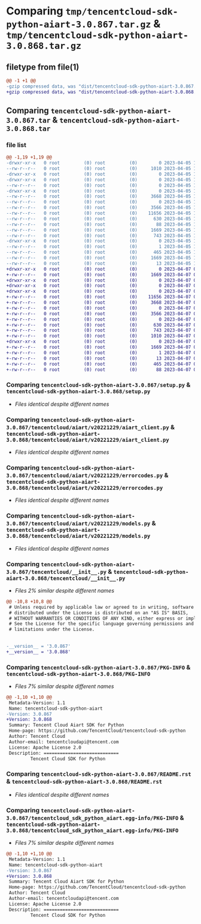 # Comparing `tmp/tencentcloud-sdk-python-aiart-3.0.867.tar.gz` & `tmp/tencentcloud-sdk-python-aiart-3.0.868.tar.gz`

## filetype from file(1)

```diff
@@ -1 +1 @@
-gzip compressed data, was "dist/tencentcloud-sdk-python-aiart-3.0.867.tar", last modified: Wed Apr  5 16:16:48 2023, max compression
+gzip compressed data, was "dist/tencentcloud-sdk-python-aiart-3.0.868.tar", last modified: Fri Apr  7 00:14:26 2023, max compression
```

## Comparing `tencentcloud-sdk-python-aiart-3.0.867.tar` & `tencentcloud-sdk-python-aiart-3.0.868.tar`

### file list

```diff
@@ -1,19 +1,19 @@
-drwxr-xr-x   0 root         (0) root         (0)        0 2023-04-05 16:16:48.000000 tencentcloud-sdk-python-aiart-3.0.867/
--rw-r--r--   0 root         (0) root         (0)     1010 2023-04-05 16:16:48.000000 tencentcloud-sdk-python-aiart-3.0.867/setup.py
-drwxr-xr-x   0 root         (0) root         (0)        0 2023-04-05 16:16:48.000000 tencentcloud-sdk-python-aiart-3.0.867/tencentcloud/
-drwxr-xr-x   0 root         (0) root         (0)        0 2023-04-05 16:16:48.000000 tencentcloud-sdk-python-aiart-3.0.867/tencentcloud/aiart/
--rw-r--r--   0 root         (0) root         (0)        0 2023-04-05 16:16:48.000000 tencentcloud-sdk-python-aiart-3.0.867/tencentcloud/aiart/__init__.py
-drwxr-xr-x   0 root         (0) root         (0)        0 2023-04-05 16:16:48.000000 tencentcloud-sdk-python-aiart-3.0.867/tencentcloud/aiart/v20221229/
--rw-r--r--   0 root         (0) root         (0)     3668 2023-04-05 16:16:48.000000 tencentcloud-sdk-python-aiart-3.0.867/tencentcloud/aiart/v20221229/aiart_client.py
--rw-r--r--   0 root         (0) root         (0)        0 2023-04-05 16:16:48.000000 tencentcloud-sdk-python-aiart-3.0.867/tencentcloud/aiart/v20221229/__init__.py
--rw-r--r--   0 root         (0) root         (0)     3566 2023-04-05 16:16:48.000000 tencentcloud-sdk-python-aiart-3.0.867/tencentcloud/aiart/v20221229/errorcodes.py
--rw-r--r--   0 root         (0) root         (0)    11656 2023-04-05 16:16:48.000000 tencentcloud-sdk-python-aiart-3.0.867/tencentcloud/aiart/v20221229/models.py
--rw-r--r--   0 root         (0) root         (0)      630 2023-04-05 16:16:48.000000 tencentcloud-sdk-python-aiart-3.0.867/tencentcloud/__init__.py
--rw-r--r--   0 root         (0) root         (0)       88 2023-04-05 16:16:48.000000 tencentcloud-sdk-python-aiart-3.0.867/setup.cfg
--rw-r--r--   0 root         (0) root         (0)     1669 2023-04-05 16:16:48.000000 tencentcloud-sdk-python-aiart-3.0.867/PKG-INFO
--rw-r--r--   0 root         (0) root         (0)      743 2023-04-05 16:16:48.000000 tencentcloud-sdk-python-aiart-3.0.867/README.rst
-drwxr-xr-x   0 root         (0) root         (0)        0 2023-04-05 16:16:48.000000 tencentcloud-sdk-python-aiart-3.0.867/tencentcloud_sdk_python_aiart.egg-info/
--rw-r--r--   0 root         (0) root         (0)        1 2023-04-05 16:16:48.000000 tencentcloud-sdk-python-aiart-3.0.867/tencentcloud_sdk_python_aiart.egg-info/dependency_links.txt
--rw-r--r--   0 root         (0) root         (0)      465 2023-04-05 16:16:48.000000 tencentcloud-sdk-python-aiart-3.0.867/tencentcloud_sdk_python_aiart.egg-info/SOURCES.txt
--rw-r--r--   0 root         (0) root         (0)     1669 2023-04-05 16:16:48.000000 tencentcloud-sdk-python-aiart-3.0.867/tencentcloud_sdk_python_aiart.egg-info/PKG-INFO
--rw-r--r--   0 root         (0) root         (0)       13 2023-04-05 16:16:48.000000 tencentcloud-sdk-python-aiart-3.0.867/tencentcloud_sdk_python_aiart.egg-info/top_level.txt
+drwxr-xr-x   0 root         (0) root         (0)        0 2023-04-07 00:14:26.000000 tencentcloud-sdk-python-aiart-3.0.868/
+-rw-r--r--   0 root         (0) root         (0)     1669 2023-04-07 00:14:26.000000 tencentcloud-sdk-python-aiart-3.0.868/PKG-INFO
+drwxr-xr-x   0 root         (0) root         (0)        0 2023-04-07 00:14:26.000000 tencentcloud-sdk-python-aiart-3.0.868/tencentcloud/
+drwxr-xr-x   0 root         (0) root         (0)        0 2023-04-07 00:14:26.000000 tencentcloud-sdk-python-aiart-3.0.868/tencentcloud/aiart/
+drwxr-xr-x   0 root         (0) root         (0)        0 2023-04-07 00:14:26.000000 tencentcloud-sdk-python-aiart-3.0.868/tencentcloud/aiart/v20221229/
+-rw-r--r--   0 root         (0) root         (0)    11656 2023-04-07 00:14:25.000000 tencentcloud-sdk-python-aiart-3.0.868/tencentcloud/aiart/v20221229/models.py
+-rw-r--r--   0 root         (0) root         (0)     3668 2023-04-07 00:14:25.000000 tencentcloud-sdk-python-aiart-3.0.868/tencentcloud/aiart/v20221229/aiart_client.py
+-rw-r--r--   0 root         (0) root         (0)        0 2023-04-07 00:14:25.000000 tencentcloud-sdk-python-aiart-3.0.868/tencentcloud/aiart/v20221229/__init__.py
+-rw-r--r--   0 root         (0) root         (0)     3566 2023-04-07 00:14:25.000000 tencentcloud-sdk-python-aiart-3.0.868/tencentcloud/aiart/v20221229/errorcodes.py
+-rw-r--r--   0 root         (0) root         (0)        0 2023-04-07 00:14:25.000000 tencentcloud-sdk-python-aiart-3.0.868/tencentcloud/aiart/__init__.py
+-rw-r--r--   0 root         (0) root         (0)      630 2023-04-07 00:14:25.000000 tencentcloud-sdk-python-aiart-3.0.868/tencentcloud/__init__.py
+-rw-r--r--   0 root         (0) root         (0)      743 2023-04-07 00:14:25.000000 tencentcloud-sdk-python-aiart-3.0.868/README.rst
+-rw-r--r--   0 root         (0) root         (0)     1010 2023-04-07 00:14:25.000000 tencentcloud-sdk-python-aiart-3.0.868/setup.py
+drwxr-xr-x   0 root         (0) root         (0)        0 2023-04-07 00:14:26.000000 tencentcloud-sdk-python-aiart-3.0.868/tencentcloud_sdk_python_aiart.egg-info/
+-rw-r--r--   0 root         (0) root         (0)     1669 2023-04-07 00:14:26.000000 tencentcloud-sdk-python-aiart-3.0.868/tencentcloud_sdk_python_aiart.egg-info/PKG-INFO
+-rw-r--r--   0 root         (0) root         (0)        1 2023-04-07 00:14:26.000000 tencentcloud-sdk-python-aiart-3.0.868/tencentcloud_sdk_python_aiart.egg-info/dependency_links.txt
+-rw-r--r--   0 root         (0) root         (0)       13 2023-04-07 00:14:26.000000 tencentcloud-sdk-python-aiart-3.0.868/tencentcloud_sdk_python_aiart.egg-info/top_level.txt
+-rw-r--r--   0 root         (0) root         (0)      465 2023-04-07 00:14:26.000000 tencentcloud-sdk-python-aiart-3.0.868/tencentcloud_sdk_python_aiart.egg-info/SOURCES.txt
+-rw-r--r--   0 root         (0) root         (0)       88 2023-04-07 00:14:26.000000 tencentcloud-sdk-python-aiart-3.0.868/setup.cfg
```

### Comparing `tencentcloud-sdk-python-aiart-3.0.867/setup.py` & `tencentcloud-sdk-python-aiart-3.0.868/setup.py`

 * *Files identical despite different names*

### Comparing `tencentcloud-sdk-python-aiart-3.0.867/tencentcloud/aiart/v20221229/aiart_client.py` & `tencentcloud-sdk-python-aiart-3.0.868/tencentcloud/aiart/v20221229/aiart_client.py`

 * *Files identical despite different names*

### Comparing `tencentcloud-sdk-python-aiart-3.0.867/tencentcloud/aiart/v20221229/errorcodes.py` & `tencentcloud-sdk-python-aiart-3.0.868/tencentcloud/aiart/v20221229/errorcodes.py`

 * *Files identical despite different names*

### Comparing `tencentcloud-sdk-python-aiart-3.0.867/tencentcloud/aiart/v20221229/models.py` & `tencentcloud-sdk-python-aiart-3.0.868/tencentcloud/aiart/v20221229/models.py`

 * *Files identical despite different names*

### Comparing `tencentcloud-sdk-python-aiart-3.0.867/tencentcloud/__init__.py` & `tencentcloud-sdk-python-aiart-3.0.868/tencentcloud/__init__.py`

 * *Files 2% similar despite different names*

```diff
@@ -10,8 +10,8 @@
 # Unless required by applicable law or agreed to in writing, software
 # distributed under the License is distributed on an "AS IS" BASIS,
 # WITHOUT WARRANTIES OR CONDITIONS OF ANY KIND, either express or implied.
 # See the License for the specific language governing permissions and
 # limitations under the License.
 
 
-__version__ = '3.0.867'
+__version__ = '3.0.868'
```

### Comparing `tencentcloud-sdk-python-aiart-3.0.867/PKG-INFO` & `tencentcloud-sdk-python-aiart-3.0.868/PKG-INFO`

 * *Files 7% similar despite different names*

```diff
@@ -1,10 +1,10 @@
 Metadata-Version: 1.1
 Name: tencentcloud-sdk-python-aiart
-Version: 3.0.867
+Version: 3.0.868
 Summary: Tencent Cloud Aiart SDK for Python
 Home-page: https://github.com/TencentCloud/tencentcloud-sdk-python
 Author: Tencent Cloud
 Author-email: tencentcloudapi@tencent.com
 License: Apache License 2.0
 Description: ============================
         Tencent Cloud SDK for Python
```

### Comparing `tencentcloud-sdk-python-aiart-3.0.867/README.rst` & `tencentcloud-sdk-python-aiart-3.0.868/README.rst`

 * *Files identical despite different names*

### Comparing `tencentcloud-sdk-python-aiart-3.0.867/tencentcloud_sdk_python_aiart.egg-info/PKG-INFO` & `tencentcloud-sdk-python-aiart-3.0.868/tencentcloud_sdk_python_aiart.egg-info/PKG-INFO`

 * *Files 7% similar despite different names*

```diff
@@ -1,10 +1,10 @@
 Metadata-Version: 1.1
 Name: tencentcloud-sdk-python-aiart
-Version: 3.0.867
+Version: 3.0.868
 Summary: Tencent Cloud Aiart SDK for Python
 Home-page: https://github.com/TencentCloud/tencentcloud-sdk-python
 Author: Tencent Cloud
 Author-email: tencentcloudapi@tencent.com
 License: Apache License 2.0
 Description: ============================
         Tencent Cloud SDK for Python
```

